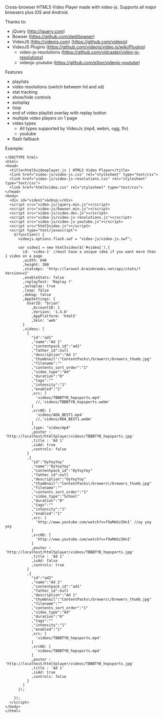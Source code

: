 Cross-browser HTML5 Video Player made with video-js.
Supports all major browsers plus iOS and Android.

Thanks to:
  - jQuery (http://jquery.com)
  - Bowser (https://github.com/ded/bowser)
  - VideoJS (http://videojs.com) (https://github.com/videojs)  	
  - VideoJS Plugins (https://github.com/videojs/video.js/wiki/Plugins) 	
  	- video-js-resolutions (https://github.com/vidcaster/video-js-resolutions)
  	- videojs-youtube (https://github.com/eXon/videojs-youtube) 

Features
  - playlists
  - video resolutions (switch between hd and sd)
  - stat tracking
  - show/hide controls
  - autoplay
  - loop
  - end of video playlist overlay with replay button
  - multiple video players on 1 page
  - video types
      - All types supported by VideoJs (mp4, webm, ogg, flv)
      - youtube
  - flash fallback

Example:
```
<!DOCTYPE html>
<html>
<head>  
  <title>html5videoplayer.js | HTML5 Video Player</title>
  <link href="video-js/video-js.css" rel="stylesheet" type="text/css">
  <link href="video-js/video-js-resolutions.css" rel="stylesheet" type="text/css">  
  <link href="html5video.css" rel="stylesheet" type="text/css"> 
</head>
<body> 
  <div id="video1">&nbsp;</div>
  <script src="video-js/jquery.min.js"></script>
  <script src="video-js/bowser.min.js"></script>
  <script src="video-js/video.dev.js"></script>  
  <script src="video-js/video-js-resolutions.js"></script>
  <script src="video-js/video-js-youtube.js"></script> 
  <script src="html5video.js"></script>
  <script type="text/javascript">
    $(function() {        
      videojs.options.flash.swf = "video-js/video-js.swf";
      
      var video1 = new html5video($('#video1'),{
        id: 'video-1' //must have a unique idea if you want more than 1 video on a page
        ,width: 640
        ,height: 390
        ,statsApi: 'http://laravel.brainbreaks.net/api/stats/?Version=v2'
        ,enableStats: false        
        ,replayText: 'Replay ?'
        ,autoplay: true 
        ,loop: false
        ,debug: false
        ,AppSettings: {
          UserID: "brian"
            ,AccountID: 1
            ,Version: '1.4.6'
            ,AppPlatform: 'html5'
            ,Skin: 'web'
        } 
        ,videos: [  
          {
            "id":"ad1"
            ,"name":"Ad 1"
            ,"contentpack_id":"ad1"
            ,"father_id":null
            ,"description":"Ad 1"
            ,"thumbnail":"ContentPacks\/brewers\/brewers_thumb.jpg"
            ,"filename":""
            ,"contents_sort_order":"1"
            ,"video_type":"Ad"
            ,"duration":"0"
            ,"tags":""
            ,"intensity":"1"
            ,"enabled":"1"
            ,src: [
              'videos/TBBBTYB_hopsports.mp4'
              //,'videos/TBBBTYB_hopsports.webm'
            ]
            ,srcHD: [
              'videos/ADA_BEST1.mp4'
              //,'videos/ADA_BEST1.webm'
            ]
            ,type: "video/mp4"
            ,poster : 'http://localhost/html5player/videos/TBBBTYB_hopsports.jpg'
            ,title : 'Ad 1'  
            ,isAd: true
            ,controls: false 
          }
          ,{
            "id":"OyYoyYoy"
            ,"name":"OyYoyYoy"
            ,"contentpack_id":"OyYoyYoy"
            ,"father_id":null
            ,"description":"OyYoyYoy"
            ,"thumbnail":"ContentPacks\/brewers\/brewers_thumb.jpg"
            ,"filename":""
            ,"contents_sort_order":"1"
            ,"video_type":"School"
            ,"duration":"0"
            ,"tags":""
            ,"intensity":"1"
            ,"enabled":"1"
            ,src: [
              'http://www.youtube.com/watch?v=f9aMmSzIHnI' //oy yoy yoy
            ]
            ,srcHD: [
              'http://www.youtube.com/watch?v=f9aMmSzIHnI'
            ]
            ,poster : 'http://localhost/html5player/videos/TBBBTYB_hopsports.jpg'
            ,title : 'Ad 1'  
            ,isAd: false
            ,controls: true 
          }
          ,{
            "id":"ad2"
            ,"name":"Ad 2"
            ,"contentpack_id":"ad1"
            ,"father_id":null
            ,"description":"Ad 1"
            ,"thumbnail":"ContentPacks\/brewers\/brewers_thumb.jpg"
            ,"filename":""
            ,"contents_sort_order":"1"
            ,"video_type":"Ad"
            ,"duration":"0"
            ,"tags":""
            ,"intensity":"1"
            ,"enabled":"1"
            ,src: [
              'videos/TBBBTYB_hopsports.mp4'
            ]
            ,srcHD: [
              'videos/TBBBTYB_hopsports.mp4'
            ]
            ,poster : 'http://localhost/html5player/videos/TBBBTYB_hopsports.jpg'
            ,title : 'Ad 1'  
            ,isAd: true
            ,controls: false 
          } 
        ]
      });

    });
  </script>
</body>
</html>
```
